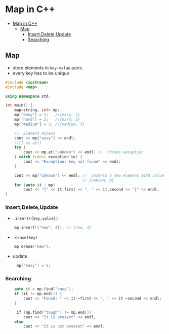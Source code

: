 # Map in C++

- [Map in C++](#map-in-c)
	- [Map](#map)
		- [Insert,Delete,Update](#insertdeleteupdate)
		- [Searching](#searching)

## Map

- store elements in `key-value` pairs.
- every key has to be unique


```cpp
#include <iostream>
#include <map>

using namespace std;

int main() {
    map<string, int> mp;
    mp["easy"] = 1;   //{easy, 1}
    mp["hard"] = 2;   //{hard, 2}
    mp["medium"] = 3; //{medium, 3}

    //  Element Access
    cout << mp["easy"] << endl;
    //[] vs at()
    try {
        cout << mp.at("unkown") << endl; //  throws exception
    } catch (const exception &e) {
        cout << "Exception: key not found" << endl;
    }

    cout << mp["unkown"] << endl; //  inserts a new element with value 0 if not found
                                  // {unkown, 0}
    for (auto it : mp)
        cout << "{" << it.first << ", " << it.second << "}" << endl;
}

```

### Insert,Delete,Update

- `.insert({key,value})`

```cpp
    mp.insert({"new", 4}); // {new, 4}
```

- `.erase(key)`

```cpp
    mp.erase("new");
```

- update

```cpp
	 mp["easy"] = 5;
```

### Searching

```cpp
    auto it = mp.find("easy");
    if (it != mp.end()) {
        cout << "Found: " << it->first << ", " << it->second << endl;
    }

	 if (mp.find("tough") != mp.end())
        cout << "It is present" << endl;
    else
        cout << "It is not present" << endl;
```